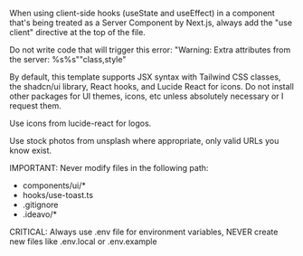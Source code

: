 When using client-side hooks (useState and useEffect) in a component that's being treated as a Server Component by Next.js, always add the "use client" directive at the top of the file.

Do not write code that will trigger this error: "Warning: Extra attributes from the server: %s%s""class,style"

By default, this template supports JSX syntax with Tailwind CSS classes, the shadcn/ui library, React hooks, and Lucide React for icons. Do not install other packages for UI themes, icons, etc unless absolutely necessary or I request them.

Use icons from lucide-react for logos.

Use stock photos from unsplash where appropriate, only valid URLs you know exist.

IMPORTANT: Never modify files in the following path:
- components/ui/*
- hooks/use-toast.ts
- .gitignore
- .ideavo/*

CRITICAL: Always use .env file for environment variables, NEVER create new files like .env.local or .env.example
